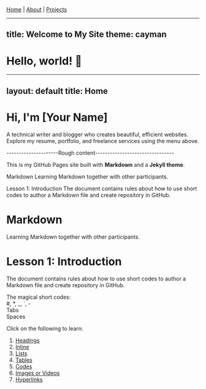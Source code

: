 [Home](index.md) | [About](about.md) | [Projects](projects.md)

---
title: Welcome to My Site
theme: cayman
---

# Hello, world! 👋
---
layout: default
title: Home
---

# Hi, I'm [Your Name]

A technical writer and blogger who creates beautiful, efficient websites. Explore my resume, portfolio, and freelance services using the menu above.


---------------------Rough content--------------------------------

This is my GitHub Pages site built with **Markdown** and a **Jekyll theme**.

Markdown
Learning Markdown together with other participants.

Lesson 1: Introduction
The document contains rules about how to use short codes to author a Markdown file and create repository in GitHub.

# Markdown
Learning Markdown together with other participants. 


# Lesson 1: Introduction
The document contains rules about how to use short codes to author a Markdown file and create repository in GitHub. 

The magical short codes:   
#, *, _, `, -   
Tabs   
Spaces   

Click on the following to learn:
1. [Headings](UG/Getting_started/heading.md)
2. [Inline](Working_with_markdown/../UG/Working_with_markdown/inline.md)
3. [Lists](lists.md)
4. [Tables](table.md)
5. [Codes](codes.md)
6. [Images or Videos](image.md)
7. [Hyperlinks](hyperlinks.md)
